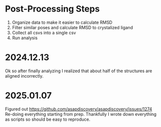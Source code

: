 # Post-Processing Steps

1. Organize data to make it easier to calculate RMSD
2. Filter similar poses and calculate RMSD to crystalized ligand 
3. Collect all csvs into a single csv
4. Run analysis

# 2024.12.13
Ok so after finally analyzing I realized that about half of the structures are aligned incorrectly.

# 2025.01.07
Figured out https://github.com/asapdiscovery/asapdiscovery/issues/1274
Re-doing everything starting from prep. Thankfully I wrote down everything as scripts so should be easy to reproduce.